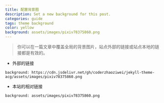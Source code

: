 ```yaml
---
title: 配置背景图
description: Set a new background for this post.
categories: guide
tags: theme background
color: yellow
background: assets/images/pixiv78375860.png
---
```


> 你可以在一篇文章中覆盖全局的背景图片，站点外部的链接或站点本地的链接都是有效的。

- 外部的链接

```
background: https://cdn.jsdelivr.net/gh/coderzhaoziwei/jekyll-theme-acg/assets/images/pixiv78375860.png
```


- 本站的相对链接

```
background: assets/images/pixiv78375860.png
```
